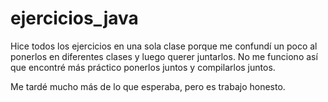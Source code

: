 # ejercicios_java

Hice todos los ejercicios en una sola clase porque me confundí un poco al ponerlos en diferentes clases y luego querer juntarlos. No me funciono así que encontré más práctico ponerlos juntos y compilarlos juntos.

Me tardé mucho más de lo que esperaba, pero es trabajo honesto.
